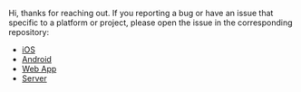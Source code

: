 Hi, 
thanks for reaching out. If you reporting a bug or have an issue that specific to a platform or project, please open the issue in the corresponding repository:
- [iOS](https://github.com/wireapp/wire-ios)
- [Android](https://github.com/wireapp/wire-android)
- [Web App](https://github.com/wireapp/wire-webapp)
- [Server](https://github.com/wireapp/wire-server)
